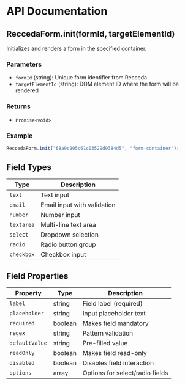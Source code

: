 # API Documentation

## ReccedaForm.init(formId, targetElementId)

Initializes and renders a form in the specified container.

### Parameters
- `formId` (string): Unique form identifier from Recceda
- `targetElementId` (string): DOM element ID where the form will be rendered

### Returns
- `Promise<void>`

### Example
```javascript
ReccedaForm.init("68a9c905c61c03529d9384d5", "form-container");
```

## Field Types

| Type | Description |
|------|-------------|
| `text` | Text input |
| `email` | Email input with validation |
| `number` | Number input |
| `textarea` | Multi-line text area |
| `select` | Dropdown selection |
| `radio` | Radio button group |
| `checkbox` | Checkbox input |

## Field Properties

| Property | Type | Description |
|----------|------|-------------|
| `label` | string | Field label (required) |
| `placeholder` | string | Input placeholder text |
| `required` | boolean | Makes field mandatory |
| `regex` | string | Pattern validation |
| `defaultValue` | string | Pre-filled value |
| `readOnly` | boolean | Makes field read-only |
| `disabled` | boolean | Disables field interaction |
| `options` | array | Options for select/radio fields |